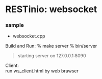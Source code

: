 RESTinio: websocket
===============


### sample
- websocket.cpp

Build and Run:
% make server
% bin/server
> starting server on 127.0.0.1:8090


Client:  
run ws_client.html by web brawser  

